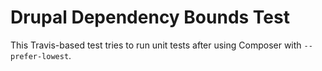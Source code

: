Drupal Dependency Bounds Test
=============================

This Travis-based test tries to run unit tests after using Composer with
`--prefer-lowest`.
